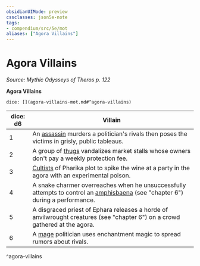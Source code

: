 ```yaml
---
obsidianUIMode: preview
cssclasses: json5e-note
tags:
- compendium/src/5e/mot
aliases: ["Agora Villains"]
---
```

# Agora Villains
*Source: Mythic Odysseys of Theros p. 122* 

**Agora Villains**

`dice: [](agora-villains-mot.md#^agora-villains)`

| dice: d6 | Villain |
|----------|---------|
| 1 | An [assassin](2-Mechanics/CLI/bestiary/humanoid/assassin.md) murders a politician's rivals then poses the victims in grisly, public tableaus. |
| 2 | A group of [thugs](2-Mechanics/CLI/bestiary/humanoid/thug.md) vandalizes market stalls whose owners don't pay a weekly protection fee. |
| 3 | [Cultists](2-Mechanics/CLI/bestiary/humanoid/cultist.md) of Pharika plot to spike the wine at a party in the agora with an experimental poison. |
| 4 | A snake charmer overreaches when he unsuccessfully attempts to control an [amphisbaena](2-Mechanics/CLI/bestiary/monstrosity/amphisbaena-gos.md) (see "chapter 6") during a performance. |
| 5 | A disgraced priest of Ephara releases a horde of anvilwrought creatures (see "chapter 6") on a crowd gathered at the agora. |
| 6 | A [mage](2-Mechanics/CLI/bestiary/humanoid/mage.md) politician uses enchantment magic to spread rumors about rivals. |
^agora-villains